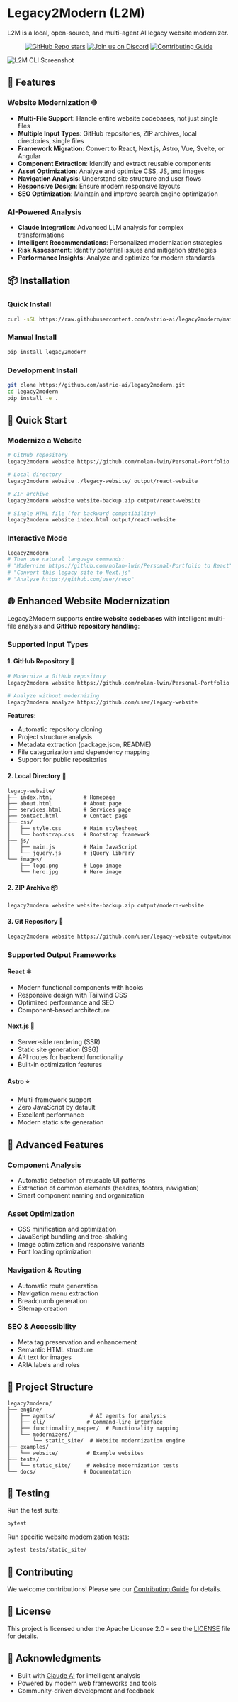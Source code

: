 # Legacy2Modern (L2M)

L2M is a local, open-source, and multi-agent AI legacy website modernizer. 

<div align="center">

<!-- Keep the gap above this line, otherwise they won't render correctly! -->
[![GitHub Repo stars](https://img.shields.io/github/stars/astrio-ai/openlegacy)](https://github.com/astrio-ai/openlegacy) 
[![Join us on Discord](https://img.shields.io/discord/1396038465002405948?logo=discord&logoColor=white&label=discord)](https://discord.gg/2BVwAUzW)
[![Contributing Guide](https://img.shields.io/badge/Contributing-Guide-informational)](https://github.com/openrewrite/.github/blob/main/CONTRIBUTING.md)
</div>

![L2M CLI Screenshot](./docs/assets/l2m-screenshot.png)

## 🚀 Features

### **Website Modernization** 🌐
- **Multi-File Support**: Handle entire website codebases, not just single files
- **Multiple Input Types**: GitHub repositories, ZIP archives, local directories, single files
- **Framework Migration**: Convert to React, Next.js, Astro, Vue, Svelte, or Angular
- **Component Extraction**: Identify and extract reusable components
- **Asset Optimization**: Analyze and optimize CSS, JS, and images
- **Navigation Analysis**: Understand site structure and user flows
- **Responsive Design**: Ensure modern responsive layouts
- **SEO Optimization**: Maintain and improve search engine optimization

### **AI-Powered Analysis**
- **Claude Integration**: Advanced LLM analysis for complex transformations
- **Intelligent Recommendations**: Personalized modernization strategies
- **Risk Assessment**: Identify potential issues and mitigation strategies
- **Performance Insights**: Analyze and optimize for modern standards

## 📦 Installation

### Quick Install
```bash
curl -sSL https://raw.githubusercontent.com/astrio-ai/legacy2modern/main/install.sh | bash
```

### Manual Install
```bash
pip install legacy2modern
```

### Development Install
```bash
git clone https://github.com/astrio-ai/legacy2modern.git
cd legacy2modern
pip install -e .
```

## 🎯 Quick Start

### Modernize a Website
```bash
# GitHub repository
legacy2modern website https://github.com/nolan-lwin/Personal-Portfolio output/react-website

# Local directory
legacy2modern website ./legacy-website/ output/react-website

# ZIP archive
legacy2modern website website-backup.zip output/react-website

# Single HTML file (for backward compatibility)
legacy2modern website index.html output/react-website
```

### Interactive Mode
```bash
legacy2modern
# Then use natural language commands:
# "Modernize https://github.com/nolan-lwin/Personal-Portfolio to React"
# "Convert this legacy site to Next.js"
# "Analyze https://github.com/user/repo"
```

## 🌐 Enhanced Website Modernization

Legacy2Modern supports **entire website codebases** with intelligent multi-file analysis and **GitHub repository handling**:

### **Supported Input Types**

#### 1. **GitHub Repository** 🐙
```bash
# Modernize a GitHub repository
legacy2modern website https://github.com/nolan-lwin/Personal-Portfolio output/react-website

# Analyze without modernizing
legacy2modern analyze https://github.com/user/legacy-website
```

**Features:**
- Automatic repository cloning
- Project structure analysis
- Metadata extraction (package.json, README)
- File categorization and dependency mapping
- Support for public repositories

#### 2. **Local Directory** 📂
```
legacy-website/
├── index.html          # Homepage
├── about.html          # About page
├── services.html       # Services page
├── contact.html        # Contact page
├── css/
│   ├── style.css       # Main stylesheet
│   └── bootstrap.css   # Bootstrap framework
├── js/
│   ├── main.js         # Main JavaScript
│   └── jquery.js       # jQuery library
└── images/
    ├── logo.png        # Logo image
    └── hero.jpg        # Hero image
```

#### 2. **ZIP Archive** 📦
```bash
legacy2modern website website-backup.zip output/modern-website
```

#### 3. **Git Repository** 🔗
```bash
legacy2modern website https://github.com/user/legacy-website output/modern-website
```

### **Supported Output Frameworks**

#### **React** ⚛️
- Modern functional components with hooks
- Responsive design with Tailwind CSS
- Optimized performance and SEO
- Component-based architecture

#### **Next.js** 🚀
- Server-side rendering (SSR)
- Static site generation (SSG)
- API routes for backend functionality
- Built-in optimization features

#### **Astro** ⭐
- Multi-framework support
- Zero JavaScript by default
- Excellent performance
- Modern static site generation

## 🔧 Advanced Features

### **Component Analysis**
- Automatic detection of reusable UI patterns
- Extraction of common elements (headers, footers, navigation)
- Smart component naming and organization

### **Asset Optimization**
- CSS minification and optimization
- JavaScript bundling and tree-shaking
- Image optimization and responsive variants
- Font loading optimization

### **Navigation & Routing**
- Automatic route generation
- Navigation menu extraction
- Breadcrumb generation
- Sitemap creation

### **SEO & Accessibility**
- Meta tag preservation and enhancement
- Semantic HTML structure
- Alt text for images
- ARIA labels and roles

## 📁 Project Structure

```
legacy2modern/
├── engine/
│   ├── agents/           # AI agents for analysis
│   ├── cli/             # Command-line interface
│   ├── functionality_mapper/  # Functionality mapping
│   └── modernizers/
│       └── static_site/  # Website modernization engine
├── examples/
│   └── website/         # Example websites
├── tests/
│   └── static_site/     # Website modernization tests
└── docs/               # Documentation
```

## 🧪 Testing

Run the test suite:

```bash
pytest
```

Run specific website modernization tests:

```bash
pytest tests/static_site/
```

## 🤝 Contributing

We welcome contributions! Please see our [Contributing Guide](CONTRIBUTING.md) for details.

## 📄 License

This project is licensed under the Apache License 2.0 - see the [LICENSE](LICENSE) file for details.

## 🙏 Acknowledgments

- Built with [Claude AI](https://claude.ai) for intelligent analysis
- Powered by modern web frameworks and tools
- Community-driven development and feedback
